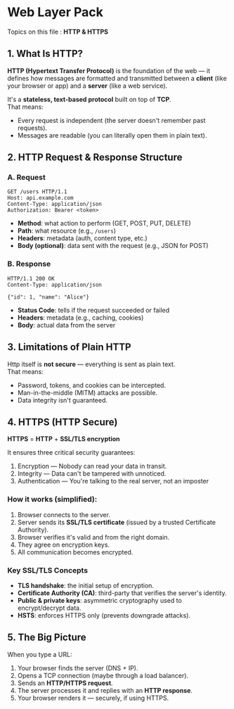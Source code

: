 Web Layer Pack
==================

Topics on this file : **HTTP & HTTPS**

## 1. What Is HTTP?
**HTTP (Hypertext Transfer Protocol)** is the foundation of the web — it defines how messages are formatted and transmitted between a **client** (like your browser or app) and a **server** (like a web service).

It's a **stateless, text-based protocol** built on top of **TCP**.\
That means:
- Every request is independent (the server doesn't remember past requests).
- Messages are readable (you can literally open them in plain text).

## 2. HTTP Request & Response Structure
### A. Request
```http
GET /users HTTP/1.1
Host: api.example.com
Content-Type: application/json
Authorization: Bearer <token>
```
- **Method**: what action to perform (GET, POST, PUT, DELETE) 
- **Path**: what resource (e.g., `/users`)
- **Headers**: metadata (auth, content type, etc.)
- **Body (optional)**: data sent with the request (e.g., JSON for POST)

### B. Response
```http
HTTP/1.1 200 OK
Content-Type: application/json

{"id": 1, "name": "Alice"}
```
- **Status Code**: tells if the request succeeded or failed 
- **Headers**: metadata (e.g., caching, cookies)
- **Body**: actual data from the server

## 3. Limitations of Plain HTTP
Http itself is **not secure** — everything is sent as plain text.\
That means:
- Password, tokens, and cookies can be intercepted.
- Man-in-the-middle (MITM) attacks are possible.
- Data integrity isn't guaranteed.

## 4. HTTPS (HTTP Secure)
**HTTPS** = **HTTP** + **SSL/TLS encryption** 

It ensures three critical security guarantees:
1. Encryption — Nobody can read your data in transit.
2. Integrity — Data can't be tampered with unnoticed.
3. Authentication — You're talking to the real server, not an imposter

### How it works (simplified):
1. Browser connects to the server.
2. Server sends its **SSL/TLS certificate** (issued by a trusted Certificate Authority).
3. Browser verifies it's valid and from the right domain.
4. They agree on encryption keys.
5. All communication becomes encrypted.

### Key SSL/TLS Concepts
- **TLS handshake**: the initial setup of encryption.
- **Certificate Authority (CA)**: third-party that verifies the server's identity.
- **Public & private keys**: asymmetric cryptography used to encrypt/decrypt data.
- **HSTS**: enforces HTTPS only (prevents downgrade attacks).

## 5. The Big Picture
When you type a URL:
1. Your browser finds the server (DNS + IP).
2. Opens a TCP connection (maybe through a load balancer).
3. Sends an **HTTP/HTTPS request**.
4. The server processes it and replies with an **HTTP response**.
5. Your browser renders it — securely, if using HTTPS.